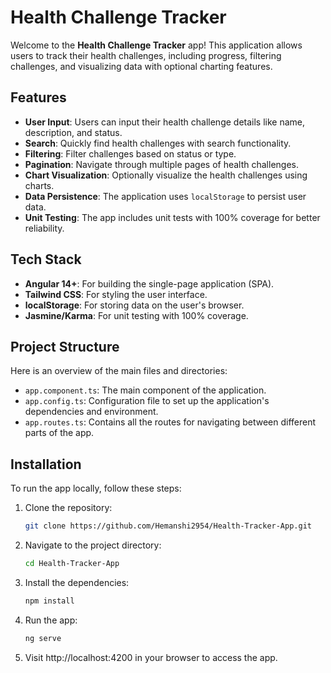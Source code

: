 # Health Challenge Tracker

Welcome to the **Health Challenge Tracker** app! This application allows users to track their health challenges, including progress, filtering challenges, and visualizing data with optional charting features.

## Features
- **User Input**: Users can input their health challenge details like name, description, and status.
- **Search**: Quickly find health challenges with search functionality.
- **Filtering**: Filter challenges based on status or type.
- **Pagination**: Navigate through multiple pages of health challenges.
- **Chart Visualization**: Optionally visualize the health challenges using charts.
- **Data Persistence**: The application uses `localStorage` to persist user data.
- **Unit Testing**: The app includes unit tests with 100% coverage for better reliability.

## Tech Stack
- **Angular 14+**: For building the single-page application (SPA).
- **Tailwind CSS**: For styling the user interface.
- **localStorage**: For storing data on the user's browser.
- **Jasmine/Karma**: For unit testing with 100% coverage.

## Project Structure
Here is an overview of the main files and directories:

- `app.component.ts`: The main component of the application.
- `app.config.ts`: Configuration file to set up the application's dependencies and environment.
- `app.routes.ts`: Contains all the routes for navigating between different parts of the app.

## Installation

To run the app locally, follow these steps:

1. Clone the repository:
   ```bash
   git clone https://github.com/Hemanshi2954/Health-Tracker-App.git
2. Navigate to the project directory:
   ```bash
   cd Health-Tracker-App
3. Install the dependencies:
   ```bash
   npm install
4. Run the app:
   ```bash
   ng serve
5. Visit http://localhost:4200 in your browser to access the app.
 
